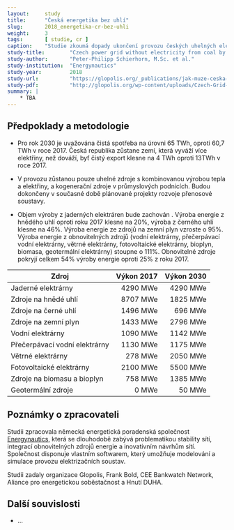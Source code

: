 ```yaml
---
layout:     study
title:      "Česká energetika bez uhlí"
slug:       2018_energetika-cr-bez-uhli
weight:     3
tags:       [ studie, cr ]
caption:    "Studie zkoumá dopady ukončení provozu českých uhelných elektráren a rozvoje obnovitelných zdrojů k roku 2030."
study-title:        "Czech power grid without electricity from coal by 2030"
study-author:       "Peter-Philipp Schierhorn, M.Sc. et al."
study-institution:  "Energynautics"
study-year:         2018
study-url:          "https://glopolis.org/_publications/jak-muze-ceska-sit-zvladnout-utlum-uhelnych-elektraren-a-nastup-obnovitelnych-zdroju"
study-pdf:          "http://glopolis.org/wp-content/uploads/Czech-Grid-Without-Coal-By-2030_fin.pdf"
summary: |
    * TBA
---
```


## Předpoklady a metodologie

* Pro rok 2030 je uvažována čistá spotřeba na úrovni 65 TWh, oproti 60,7 TWh v roce 2017. Česká republika zůstane zemí, která vyváží více elektřiny, než dováží, byť čistý export klesne na 4 TWh oproti 13TWh v roce 2017.
* V provozu zůstanou pouze uhelné zdroje s kombinovanou výrobou tepla a elektřiny, a kogenerační zdroje v průmyslových podnicích. Budou dokončeny v současné době plánované projekty rozvoje přenosové soustavy.

* Objem výroby z jaderných elektráren bude zachován . Výroba energie z hnědého uhlí oproti roku 2017 klesne na 20%, výroba z černého uhlí klesne na 46%. Výroba energie ze zdrojů na zemní plyn vzroste o 95%. Výroba energie z obnovitelných zdrojů (vodní elektrárny, přečerpávací vodní elektrárny, větrné elektrárny, fotovoltaické elektrárny, bioplyn, biomasa, geotermální elektrárny) stoupne o 111%. Obnovitelné zdroje pokryjí celkem 54% výroby energie oproti 25% z roku 2017.

<div class="table table-striped table-hover" markdown="1">

| Zdroj                | Výkon 2017             | Výkon 2030 |
| -------------------- |-----------------------:| ----------:|
| Jaderné elektrárny   | 4290 MWe               | 4290 MWe   |
| Zdroje na hnědé uhlí | 8707 MWe               | 1825 MWe   |
| Zdroje na černé uhlí | 1496 MWe               | 696 MWe    |
| Zdroje na zemní plyn | 1433 MWe               | 2796 MWe   |
| Vodní elektrárny     | 1090 MWe               | 1142 MWe   |
| Přečerpávací vodní elektrárny | 1130 MWe      | 1175 MWe   |
| Větrné elektrárny    | 278 MWe                | 2050 MWe   |
| Fotovoltaické elektrárny | 2100 MWe           | 5500 MWe   |
| Zdroje na biomasu a bioplyn |  758 MWe        | 1385 MWe   |
| Geotermální zdroje   | 0 MWe                  | 50 MWe     |

</div>

## Poznámky o zpracovateli

Studii zpracovala německá energetická poradenská společnost [Energynautics](https://energynautics.com/en/), která se dlouhodobě zabývá problematikou stability sítí, integrací obnovitelných zdrojů energie a inovativním návrhům sítí. Společnost disponuje vlastním softwarem, který umožňuje modelování a simulace provozu elektrizačních soustav.

Studii zadaly organizace Glopolis, Frank Bold, CEE Bankwatch Network, Aliance pro energetickou soběstačnost a Hnutí DUHA.

## Další souvislosti

* ...
